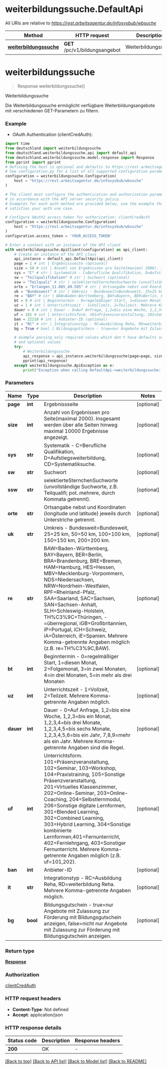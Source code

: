 # weiterbildungssuche.DefaultApi

All URIs are relative to *https://rest.arbeitsagentur.de/infosysbub/wbsuche*

Method | HTTP request | Description
------------- | ------------- | -------------
[**weiterbildungssuche**](DefaultApi.md#weiterbildungssuche) | **GET** /pc/v1/bildungsangebot | Weiterbildungssuche


# **weiterbildungssuche**
> Response weiterbildungssuche()

Weiterbildungssuche

Die Weiterbildungssuche ermöglicht verfügbare Weiterbildungsangebote mit verschiedenen GET-Parametern zu filtern.

### Example

* OAuth Authentication (clientCredAuth):

```python
import time
from deutschland import weiterbildungssuche
from deutschland.weiterbildungssuche.api import default_api
from deutschland.weiterbildungssuche.model.response import Response
from pprint import pprint
# Defining the host is optional and defaults to https://rest.arbeitsagentur.de/infosysbub/wbsuche
# See configuration.py for a list of all supported configuration parameters.
configuration = weiterbildungssuche.Configuration(
    host = "https://rest.arbeitsagentur.de/infosysbub/wbsuche"
)

# The client must configure the authentication and authorization parameters
# in accordance with the API server security policy.
# Examples for each auth method are provided below, use the example that
# satisfies your auth use case.

# Configure OAuth2 access token for authorization: clientCredAuth
configuration = weiterbildungssuche.Configuration(
    host = "https://rest.arbeitsagentur.de/infosysbub/wbsuche"
)
configuration.access_token = 'YOUR_ACCESS_TOKEN'

# Enter a context with an instance of the API client
with weiterbildungssuche.ApiClient(configuration) as api_client:
    # Create an instance of the API class
    api_instance = default_api.DefaultApi(api_client)
    page = 1 # int | Ergebnissseite (optional)
    size = 50 # int | Anzahl von Ergebnissen pro Seite(maximal 2000). Insgesamt werden über alle Seiten hinweg maximal 10000 Ergebnisse angezeigt. (optional)
    sys = "C" # str | Systematik - C=Berufliche Qualifikation, D=Aufstiegsweiterbildung, CD=Systematiksuche. (optional)
    sw = "Teilqualifikation" # str | Suchwort (optional)
    ssw = "Teilquali" # str | selektierteSternchenSuchworte (unvollständige Suchworte, z.B. Teilqualifi; pot. mehrere, durch Kommata getrennt). (optional)
    orte = "Erlangen_11.005_49.595" # str | Ortsangabe nebst und Koordinaten (longitude und latitude) jeweils durch Unterstriche getrennt. (optional)
    uk = "Bundesweit" # str | Umkreis - Bundesweit=Bundesweit, 25=25 km, 50=50 km, 100=100 km, 150=150 km, 200=200 km. (optional)
    re = "BAY" # str | BAW=Baden-Württemberg, BAY=Bayern, BER=Berlin, BRA=Brandenburg, BRE=Bremen, HAM=Hamburg, HES=Hessen, MBV=Mecklenburg-Vorpommern, NDS=Niedersachsen, NRW=Nordrhein-Westfalen, RPF=Rheinland-Pfalz, SAA=Saarland, SAC=Sachsen, SAN=Sachsen-Anhalt, SLH=Schleswig-Holstein, TH%C3%9C=Thüringen, -=überregional, iGB=Großbritannien, iP=Portugal, iCH=Schweiz, iA=Österreich, iE=Spanien. Mehrere Komma-getrennte Angaben möglich (z.B. re=TH%C3%9C,BAW). (optional)
    bt = 0 # int | Beginntermin - 0=regelmäßiger Start, 1=diesen Monat, 2=Folgemonat, 3=in zwei Monaten, 4=in drei Monaten, 5=in mehr als drei Monaten (optional)
    uz = 1 # int | Unterrichtszeit - 1=Vollzeit, 2=Teilzeit. Mehrere Komma-getrennte Angaben möglich. (optional)
    dauer = 0 # int | Dauer - 0=Auf Anfrage, 1,2=bis eine Woche, 1,2,3=bis ein Monat, 1,2,3,4=bis drei Monate, 1,2,3,4,5=bis sechs Monate, 1,2,3,4,5,6=bis ein Jahr, 7,8,9=mehr als ein Jahr. Mehrere Komma-getrennte Angaben sind die Regel. (optional)
    uf = 101 # int | Unterrichtsform. 101=Präsenzveranstaltung, 102=Seminar, 103=Workshop, 104=Praxistraining, 105=Sonstige Präsenzveranstaltung, 201=Virtuelles Klassenzimmer, 202=Online-Seminar, 203=Online-Coaching, 204=Selbstlernmodul, 206=Sonstige digitale Lernformen, 301=Blended Learning, 302=Combined Learning, 303=Hybrid Learning, 304=Sonstige kombinierte Lernformen,401=Fernunterricht, 402=Fernlehrgang, 403=Sonstiger Fernunterricht. Mehrere Komma-getrennte Angaben möglich (z.B. uf=101,202). (optional)
    ban = 22210 # int | Anbieter-ID (optional)
    it = "RC" # str | Integrationstyp - RC=Ausbildung Reha, RD=weiterbildung Reha. Mehrere Komma-getrennte Angaben möglich. (optional)
    bg = True # bool | Bildungsgutschein - true=nur Angebote mit Zulassung zur Förderung mit Bildungsgutschein anzeigen, false=nicht nur Angebote mit Zulassung zur Förderung mit Bildungsgutschein anzeigen. (optional)

    # example passing only required values which don't have defaults set
    # and optional values
    try:
        # Weiterbildungssuche
        api_response = api_instance.weiterbildungssuche(page=page, size=size, sys=sys, sw=sw, ssw=ssw, orte=orte, uk=uk, re=re, bt=bt, uz=uz, dauer=dauer, uf=uf, ban=ban, it=it, bg=bg)
        pprint(api_response)
    except weiterbildungssuche.ApiException as e:
        print("Exception when calling DefaultApi->weiterbildungssuche: %s\n" % e)
```


### Parameters

Name | Type | Description  | Notes
------------- | ------------- | ------------- | -------------
 **page** | **int**| Ergebnissseite | [optional]
 **size** | **int**| Anzahl von Ergebnissen pro Seite(maximal 2000). Insgesamt werden über alle Seiten hinweg maximal 10000 Ergebnisse angezeigt. | [optional]
 **sys** | **str**| Systematik - C&#x3D;Berufliche Qualifikation, D&#x3D;Aufstiegsweiterbildung, CD&#x3D;Systematiksuche. | [optional]
 **sw** | **str**| Suchwort | [optional]
 **ssw** | **str**| selektierteSternchenSuchworte (unvollständige Suchworte, z.B. Teilqualifi; pot. mehrere, durch Kommata getrennt). | [optional]
 **orte** | **str**| Ortsangabe nebst und Koordinaten (longitude und latitude) jeweils durch Unterstriche getrennt. | [optional]
 **uk** | **str**| Umkreis - Bundesweit&#x3D;Bundesweit, 25&#x3D;25 km, 50&#x3D;50 km, 100&#x3D;100 km, 150&#x3D;150 km, 200&#x3D;200 km. | [optional]
 **re** | **str**| BAW&#x3D;Baden-Württemberg, BAY&#x3D;Bayern, BER&#x3D;Berlin, BRA&#x3D;Brandenburg, BRE&#x3D;Bremen, HAM&#x3D;Hamburg, HES&#x3D;Hessen, MBV&#x3D;Mecklenburg-Vorpommern, NDS&#x3D;Niedersachsen, NRW&#x3D;Nordrhein-Westfalen, RPF&#x3D;Rheinland-Pfalz, SAA&#x3D;Saarland, SAC&#x3D;Sachsen, SAN&#x3D;Sachsen-Anhalt, SLH&#x3D;Schleswig-Holstein, TH%C3%9C&#x3D;Thüringen, -&#x3D;überregional, iGB&#x3D;Großbritannien, iP&#x3D;Portugal, iCH&#x3D;Schweiz, iA&#x3D;Österreich, iE&#x3D;Spanien. Mehrere Komma-getrennte Angaben möglich (z.B. re&#x3D;TH%C3%9C,BAW). | [optional]
 **bt** | **int**| Beginntermin - 0&#x3D;regelmäßiger Start, 1&#x3D;diesen Monat, 2&#x3D;Folgemonat, 3&#x3D;in zwei Monaten, 4&#x3D;in drei Monaten, 5&#x3D;in mehr als drei Monaten | [optional]
 **uz** | **int**| Unterrichtszeit - 1&#x3D;Vollzeit, 2&#x3D;Teilzeit. Mehrere Komma-getrennte Angaben möglich. | [optional]
 **dauer** | **int**| Dauer - 0&#x3D;Auf Anfrage, 1,2&#x3D;bis eine Woche, 1,2,3&#x3D;bis ein Monat, 1,2,3,4&#x3D;bis drei Monate, 1,2,3,4,5&#x3D;bis sechs Monate, 1,2,3,4,5,6&#x3D;bis ein Jahr, 7,8,9&#x3D;mehr als ein Jahr. Mehrere Komma-getrennte Angaben sind die Regel. | [optional]
 **uf** | **int**| Unterrichtsform. 101&#x3D;Präsenzveranstaltung, 102&#x3D;Seminar, 103&#x3D;Workshop, 104&#x3D;Praxistraining, 105&#x3D;Sonstige Präsenzveranstaltung, 201&#x3D;Virtuelles Klassenzimmer, 202&#x3D;Online-Seminar, 203&#x3D;Online-Coaching, 204&#x3D;Selbstlernmodul, 206&#x3D;Sonstige digitale Lernformen, 301&#x3D;Blended Learning, 302&#x3D;Combined Learning, 303&#x3D;Hybrid Learning, 304&#x3D;Sonstige kombinierte Lernformen,401&#x3D;Fernunterricht, 402&#x3D;Fernlehrgang, 403&#x3D;Sonstiger Fernunterricht. Mehrere Komma-getrennte Angaben möglich (z.B. uf&#x3D;101,202). | [optional]
 **ban** | **int**| Anbieter-ID | [optional]
 **it** | **str**| Integrationstyp - RC&#x3D;Ausbildung Reha, RD&#x3D;weiterbildung Reha. Mehrere Komma-getrennte Angaben möglich. | [optional]
 **bg** | **bool**| Bildungsgutschein - true&#x3D;nur Angebote mit Zulassung zur Förderung mit Bildungsgutschein anzeigen, false&#x3D;nicht nur Angebote mit Zulassung zur Förderung mit Bildungsgutschein anzeigen. | [optional]

### Return type

[**Response**](Response.md)

### Authorization

[clientCredAuth](../README.md#clientCredAuth)

### HTTP request headers

 - **Content-Type**: Not defined
 - **Accept**: application/json


### HTTP response details

| Status code | Description | Response headers |
|-------------|-------------|------------------|
**200** | OK |  -  |

[[Back to top]](#) [[Back to API list]](../README.md#documentation-for-api-endpoints) [[Back to Model list]](../README.md#documentation-for-models) [[Back to README]](../README.md)

